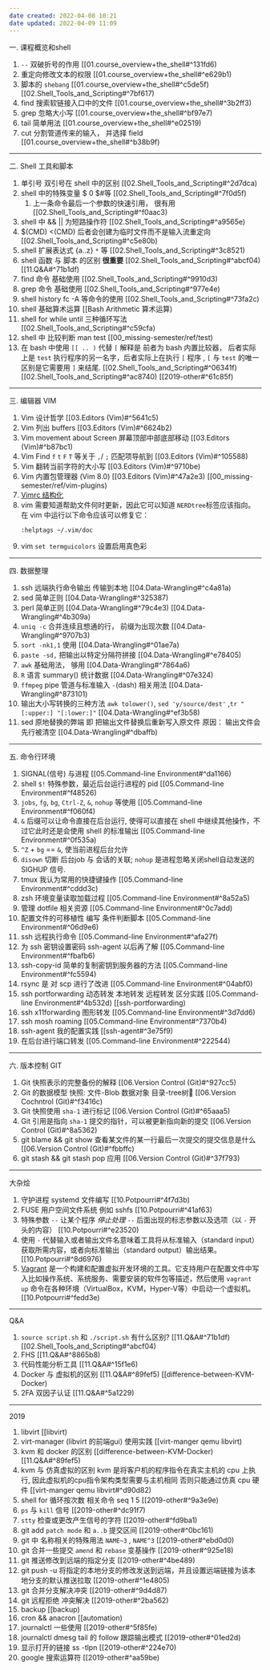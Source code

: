 ```yaml
---
date created: 2022-04-08 10:21
date updated: 2022-04-09 11:09
---
```


一. 课程概览和shell

1. `--` 双破折号的作用 [[01.course_overview+the_shell#^131fd6)
2. 重定向修改文本的权限 [[01.course_overview+the_shell#^e629b1)
3. 脚本的 `shebang` [[01.course_overview+the_shell#^c5de5f) [[02.Shell_Tools_and_Scripting#^7bf617)
4. find 搜索软链接入口中的文件 [[01.course_overview+the_shell#^3b2ff3)
5. grep 忽略大小写 [[01.course_overview+the_shell#^bf97e7)
6. tail 简单用法 [[01.course_overview+the_shell#^e02519)
7. cut 分割管道传来的输入， 并选择 field [[01.course_overview+the_shell#^b38b9f)

---

二. Shell 工具和脚本

1. 单引号 双引号在 shell 中的区别 [[02.Shell_Tools_and_Scripting#^2d7dca)
2. shell 中的特殊变量 $ 0  $#等 [[02.Shell_Tools_and_Scripting#^7f0d5f)
   1. 上一条命令最后一个参数的快速引用， 很有用 [[02.Shell_Tools_and_Scripting#^f0aac3)
3. shell 中 && || 为短路操作符 [[02.Shell_Tools_and_Scripting#^a9565e)
4. $(CMD) <(CMD) 后者会创建为临时文件而不是输入流重定向[[02.Shell_Tools_and_Scripting#^c5e80b)
5. shell 扩展表达式 {a..z} `*` 等 [[02.Shell_Tools_and_Scripting#^3c8521)
6. shell 函数 与 脚本 的区别 **很重要** [[02.Shell_Tools_and_Scripting#^abcf04) [[11.Q&A#^71b1df)
7. find 命令 基础使用 [[02.Shell_Tools_and_Scripting#^9910d3)
8. grep 命令 基础使用 [[02.Shell_Tools_and_Scripting#^977e4e)
9. shell history fc -A 等命令的使用 [[02.Shell_Tools_and_Scripting#^73fa2c)
10. shell 基础算术运算 [[Bash Arithmetic 算术运算)
11. shell for while until 三种循环写法 [[02.Shell_Tools_and_Scripting#^c59cfa)
12. shell 中 比较判断 man test [[00_missing-semester/ref/test)
13. 在 bash 中使用 `[[ .. )` 代替 `[` 解释是 前者为 bash 内置比较器， 后者实际上是 `test` 执行程序的另一名字，后者实际上在执行 `[` 程序 , `[` 与 `test` 的唯一区别是它需要用 `]` 来结尾. [[02.Shell_Tools_and_Scripting#^06341f) [[02.Shell_Tools_and_Scripting#^ac8740) [[2019-other#^61c85f)

---

三. 编辑器 VIM

1. Vim 设计哲学 [[03.Editors (Vim)#^5641c5)
2. Vim 列出 buffers [[03.Editors (Vim)#^6624b2)
3. Vim movement about Screen 屏幕顶部中部底部移动 [[03.Editors (Vim)#^b87bc1)
4. Vim Find `f` `t` `F` `T` 等关于 `,`/ `;` 匹配项导航到 [[03.Editors (Vim)#^105588)
5. Vim 翻转当前字符的大小写 [[03.Editors (Vim)#^9710be)
6. Vim 内置包管理器 (Vim 8.0) [[03.Editors (Vim)#^47a2e3) [[00_missing-semester/ref/vim-plugins)
7. [Vimrc 结构化](https://github.com/romainl/idiomatic-vimrc)
8. vim 需要知道帮助文件何时更新，因此它可以知道 `NERDtree`标签应该指向。 在 vim 中运行以下命令应该可以修复它：
   ```
   :helptags ~/.vim/doc
   ```
9. vim `set termguicolors` 设置启用真色彩

---

四. 数据整理

1. ssh 远端执行命令输出 传输到本地 [[04.Data-Wrangling#^c4a81a)
2. sed 简单正则 [[04.Data-Wrangling#^325387)
3. perl 简单正则 [[04.Data-Wrangling#^79c4e3) [[04.Data-Wrangling#^4b309a)
4. `uniq -c` 合并连续且想通的行， 前缀为出现次数 [[04.Data-Wrangling#^9707b3)
5. `sort -nk1,1` 使用 [[04.Data-Wrangling#^01ae7a)
6. `paste -sd,` 把输出以特定分隔符拼接 [[04.Data-Wrangling#^e78405)
7. `awk` 基础用法， 够用 [[04.Data-Wrangling#^7864a6)
8. `R` 语言 summary() 统计数据 [[04.Data-Wrangling#^07e324)
9. `ffmpeg` pipe 管道与标准输入 `-`(dash) 相关用法 [[04.Data-Wrangling#^873101)
10. 输出大小写转换的三种方法 `awk tolower()`, `sed 'y/source/dest'` ,`tr "[:upper:] "[:lower:]"` [[04.Data-Wrangling#^ef3b58)
11. sed 原地替换的弊端 即 把输出文件替换后重新写入原文件 原因： 输出文件会先行被清空  [[04.Data-Wrangling#^dbaffb)

---

五. 命令行环境

1. SIGNAL(信号) 与进程 [[05.Command-line Environment#^da1166)
2. shell `$!` 特殊参数，最近后台运行进程的 pid [[05.Command-line Environment#^f48526)
3. `jobs`, `fg`, `bg`, `Ctrl-Z`, `&`, `nohup` 等使用 [[05.Command-line Environment#^f060f4)
4. `&` 后缀可以让命令直接在后台运行, 使得可以直接在 shell 中继续其他操作，不过它此时还是会使用 shell 的标准输出 [[05.Command-line Environment#^0f535a)
5. `^Z` + `bg` == `&`, 使当前进程后台允许
6. `disown` 切断 后台job 与 会话的关联; `nohup` 是进程忽略关闭shell自动发送的 SIGHUP 信号.
7. tmux 我认为常用的快捷键操作 [[05.Command-line Environment#^cddd3c)
8. zsh 环境变量读取加载过程 [[05.Command-line Environment#^8a52a5)
9. 管理 dotfile 相关资源 [[05.Command-line Environment#^0c7add)
10. 配置文件的可移植性 编写 条件判断脚本 [[05.Command-line Environment#^06d9e6)
11. ssh 远程执行命令 [[05.Command-line Environment#^afa27f)
12. 为 ssh 密钥设置密码 ssh-agent 以后再了解 [[05.Command-line Environment#^fbafb6)
13. ssh-copy-id 简单的复制密钥到服务器的方法 [[05.Command-line Environment#^fc5594)
14. rsync 是 对 scp 进行了改进 [[05.Command-line Environment#^04abf0)
15. ssh portforwarding 动态转发 本地转发 远程转发 区分实践 [[05.Command-line Environment#^4b532d) [[ssh-portforwarding)
16. ssh x11forwarding 图形转发 [[05.Command-line Environment#^3d7dd6)
17. ssh mosh roaming [[05.Command-line Environment#^7370b4)
18. ssh-agent 我的配置实践 [[ssh-agent#^3e75f9)
19. 在后台进行端口转发 [[05.Command-line Environment#^222544)

---

六. 版本控制 GIT

1. Git 快照表示的完整备份的解释 [[06.Version Control (Git)#^927cc5)
2. Git 的数据模型 快照: 文件-Blob 数据对象 目录-tree树🌲 [[06.Version Cochntrol (Git)#^f3416c)
3. Git 快照使用 `sha-1` 进行标记 [[06.Version Control (Git)#^65aaa5)
4. Git 引用是指向 `sha-1` 提交的指针，可以被更新指向新的提交 [[06.Version Control (Git)#^8a5362)
5. git blame && git show 查看某文件的某一行最后一次提交的提交信息是什么 [[06.Version Control (Git)#^fbbffc)
6. git stash && git stash pop 应用 [[06.Version Control (Git)#^37f793)

---

大杂烩

1. 守护进程 systemd 文件编写 [[10.Potpourri#^4f7d3b)
2. FUSE 用户空间文件系统 例如 sshfs [[10.Potpourri#^41af63)
3. 特殊参数 `--` 让某个程序 _停止处理_ `--` 后面出现的标志参数以及选项（以 `-` 开头的内容） [[10.Potpourri#^e23520)
4. 使用 `-` 代替输入或者输出文件名意味着工具将从标准输入（standard input）获取所需内容，或者向标准输出（standard output）输出结果。 [[10.Potpourri#^8d6976)
5. [Vagrant](https://www.vagrantup.com/) 是一个构建和配置虚拟开发环境的工具。它支持用户在配置文件中写入比如操作系统、系统服务、需要安装的软件包等描述，然后使用 `vagrant up` 命令在各种环境（VirtualBox，KVM，Hyper-V等）中启动一个虚拟机。[[10.Potpourri#^fedd3e)

---

Q&A
1. `source script.sh` 和 `./script.sh` 有什么区别? [[11.Q&A#^71b1df) [[02.Shell_Tools_and_Scripting#^abcf04)
2. FHS [[11.Q&A#^8865b8)
3. 代码性能分析工具 [[11.Q&A#^15f1e6)
4. Docker 与 虚拟机的区别 [[11.Q&A#^89fef5) [[difference-between-KVM-Docker)
5. 2FA 双因子认证 [[11.Q&A#^5a1229)

---

2019

1. libvirt [[libvirt)
2. virt-manager (libvirt 的前端gui) 使用实践 [[virt-manger qemu libvirt)
3. kvm 和 docker 的区别 [[difference-between-KVM-Docker) [[11.Q&A#^89fef5)
4. kvm 与 仿真虚拟的区别 kvm 是将客户机的程序指令在真实主机的 cpu 上执行, 因此虚拟机的cpu指令架构类型需要与主机相同 否则只能通过仿真 cpu 硬件 [[virt-manger qemu libvirt#^d90d82)
5. shell for 循环按次数 相关命令 seq 1 5 [[2019-other#^9a3e9e)
6. `ps` 与 `kill` 信号 [[2019-other#^dc91f7)
7. `stty` 检查或更改产生信号的字符 [[2019-other#^fd9ba1)
8. git add `patch mode` 和 `a..b` 提交区间 [[2019-other#^0bc161)
9. git 中 名称相关的特殊用法 `NAME~3` , `NAME^3` [[2019-other#^ebd0d0)
10. git 合并一些提交 `amend` 和 `rebase` 变基操作 [[2019-other#^925e18)
11. git 推送修改到远端的指定分支 [[2019-other#^4be489)
12. git push -u 将指定的本地分支的修改发送到远端，并且设置远端链接为该本地分支的默认推送拉取 [[2019-other#^1e4805)
13. git 合并分支解决冲突 [[2019-other#^9d4d87)
14. git 远程拒绝 冲突解决 [[2019-other#^2ba562)
15. backup [[backup)
16. cron && anacron [[automation)
17. journalctl 一些使用 [[2019-other#^5f85fe)
18. journalctl dmesg tail 的 follow 跟踪输出模式 [[2019-other#^01ed2d)
19. 显示打开的链接 ss -tlpn [[2019-other#^224e70)
20. google 搜索运算符 [[2019-other#^aa59be)
